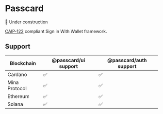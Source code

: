 # Passcard

🚧 Under construction

[CAIP-122](https://github.com/ChainAgnostic/CAIPs/blob/master/CAIPs/caip-122.md) compliant Sign in With Wallet framework.

## Support

| Blockchain    | @passcard/ui support | @passcard/auth support |
| ------------- | -------------------- | ---------------------- |
| Cardano       | ✅                   | ✅                     |
| Mina Protocol | ✅                   | ✅                     |
| Ethereum      | ✅                   | ✅                     |
| Solana        | ✅                   | ✅                     |
